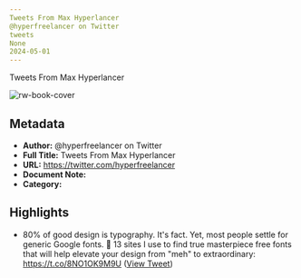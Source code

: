 ```yaml
---
Tweets From Max Hyperlancer
@hyperfreelancer on Twitter
tweets
None
2024-05-01
---
```

Tweets From Max Hyperlancer

![rw-book-cover](https://pbs.twimg.com/profile_images/1656313919122571264/ab8tsgAU.jpg)

## Metadata
- **Author:** @hyperfreelancer on Twitter
- **Full Title:** Tweets From Max Hyperlancer
- **URL:** https://twitter.com/hyperfreelancer
- **Document Note:** 
- **Category:**

## Highlights
- 80% of good design is typography. It's fact.
  Yet, most people settle for generic Google fonts. 🫤
  13 sites I use to find true masterpiece free fonts that will help elevate your design from "meh" to extraordinary: https://t.co/8NO1OK9M9U ([View Tweet](https://twitter.com/hyperfreelancer/status/1671178174645010433))
